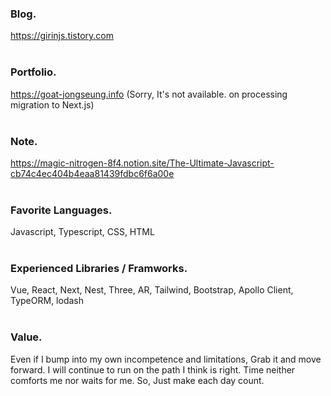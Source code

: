 ### Blog.
https://girinjs.tistory.com 
<br /><br />

### Portfolio.
https://goat-jongseung.info (Sorry, It's not available. on processing migration to Next.js)
<br /><br />

### Note.
https://magic-nitrogen-8f4.notion.site/The-Ultimate-Javascript-cb74c4ec404b4eaa81439fdbc6f6a00e
<br /><br />

### Favorite Languages.
Javascript, Typescript, CSS, HTML
<br /><br />

### Experienced Libraries / Framworks.
Vue, React, Next, Nest, Three, AR, Tailwind, Bootstrap, Apollo Client, TypeORM, lodash
<br /><br />

### Value.
Even if I bump into my own incompetence and limitations, Grab it and move forward. I will continue to run on the path I think is right. Time neither comforts me nor waits for me. So, Just make each day count.
<br /><br />
